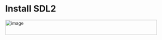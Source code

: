 # Install SDL2
<img width="482" height="48" alt="image" src="https://github.com/user-attachments/assets/6a7f59b2-6019-4470-b4cf-d29703590c7b" />
